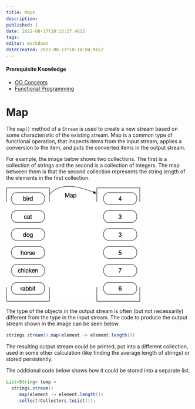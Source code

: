 ```yaml
---
title: Maps
description: 
published: 1
date: 2022-08-17T20:15:27.461Z
tags: 
editor: markdown
dateCreated: 2022-08-17T18:14:04.965Z
---
```


#### Prerequisite Knowledge
- [OO Concepts](/ooConcepts)
- [Functional Programming](/functionalProgramming/functionalProgramming)

# Map

The `map()` method of a `Stream` is used to create a new stream based on some characteristic of the existing stream. Map is a common type of functional operation, that inspects items from the input stream, applies a conversion to the item, and puts the converted items in the output stream.

For example, the image below shows two collections. The first is a collection of strings and the second is a collection of integers.  The map between them is that the second collection represents the string length of the elements in the first collection.

![illustration of two collections, a colection of strings, and a collection of integers](/images/mapFunction.png)


The type of the objects in the output stream is often (but not necessarily) different from the type in the input stream. The code to produce the output stream shown in the image can be seen below.

```java
strings.stream().map(element -> element.length())
```

The resulting output stream could be printed, put into a different collection, used in some other calculation (like finding the average length of strings) or stored persistently.

The additional code below shows how it could be stored into a separate list.


```java
List<String> temp =
  strings.stream()
    .map(element -> element.length())
    .collect(Collectors.toList());   
```



